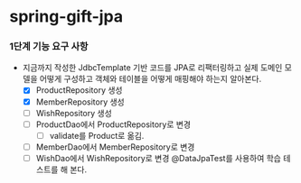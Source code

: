 # spring-gift-jpa

### 1단계 기능 요구 사항
- 지금까지 작성한 JdbcTemplate 기반 코드를 JPA로 리팩터링하고 실제 도메인 모델을 어떻게 구성하고 객체와 테이블을 어떻게 매핑해야 하는지 알아본다.
  - [x] ProductRepository 생성
  - [x] MemberRepository 생성
  - [ ] WishRepository 생성
  - [ ] ProductDao에서 ProductRepository로 변경
    - [ ] validate를 Product로 옮김.
  - [ ] MemberDao에서 MemberRepository로 변경
  - [ ] WishDao에서 WishRepository로 변경
@DataJpaTest를 사용하여 학습 테스트를 해 본다.
